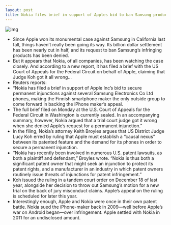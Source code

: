 ```yaml
---
layout: post
title: Nokia files brief in support of Apples bid to ban Samsung products
---
```

![img](http://media.idownloadblog.com/wp-content/uploads/2011/12/courtroom-gavel.jpg)
* Since Apple won its monumental case against Samsung in California last fall, things haven’t really been going its way. Its billion dollar settlement has been nearly cut in half, and its request to ban Samsung’s infringing products has been denied.
* But it appears that Nokia, of all companies, has been watching the case closely. And according to a new report, it has filed a brief with the US Court of Appeals for the Federal Circuit on behalf of Apple, claiming that Judge Koh got it all wrong…
* Reuters reports:
* “Nokia has filed a brief in support of Apple Inc’s bid to secure permanent injunctions against several Samsung Electronics Co Ltd phones, making the Finnish smartphone maker the only outside group to come forward in backing the iPhone maker’s appeal.
* The full brief filed on Monday at the U.S. Court of Appeals for the Federal Circuit in Washington is currently sealed. In an accompanying summary, however, Nokia argued that a trial court judge got it wrong when she denied Apple’s request for a permanent injunction.”
* In the filing, Nokia’s attorney Keith Broyles argues that US District Judge Lucy Koh erred by ruling that Apple must establish a “causal nexus” between its patented feature and the demand for its phones in order to secure a permanent injunction.
* “Nokia has recently been involved in numerous U.S. patent lawsuits, as both a plaintiff and defendant,” Broyles wrote. “Nokia is thus both a significant patent owner that might seek an injunction to protect its patent rights, and a manufacturer in an industry in which patent owners routinely issue threats of injunctions for patent infringement.”
* Koh issued the ruling in a tandem court order on December 18 of last year, alongside her decision to throw out Samsung’s motion for a new trial on the back of jury misconduct claims. Apple’s appeal on the ruling is scheduled for later this year.
* Interestingly enough, Apple and Nokia were once in their own patent battle. Nokia sued the iPhone-maker back in 2009—well before Apple’s war on Android began—over infringement. Apple settled with Nokia in 2011 for an undisclosed amount.

